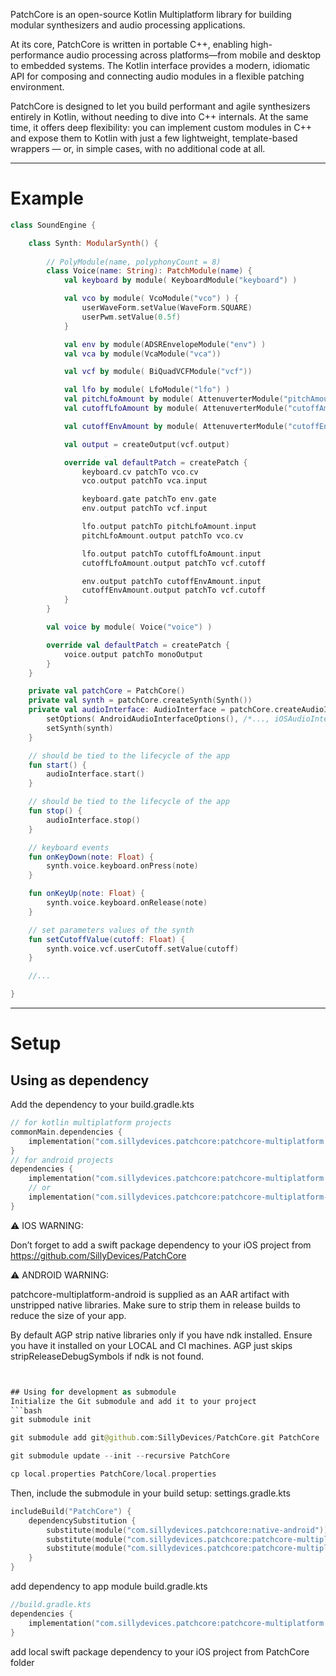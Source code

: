 PatchCore is an open-source Kotlin Multiplatform library for building modular synthesizers and audio processing applications.

At its core, PatchCore is written in portable C++, enabling high-performance audio processing across platforms—from mobile and desktop to embedded systems. The Kotlin interface provides a modern, idiomatic API for composing and connecting audio modules in a flexible patching environment.

PatchCore is designed to let you build performant and agile synthesizers entirely in Kotlin, without needing to dive into C++ internals. At the same time, it offers deep flexibility: you can implement custom modules in C++ and expose them to Kotlin with just a few lightweight, template-based wrappers — or, in simple cases, with no additional code at all. 

---
# Example

```kotlin
class SoundEngine {

    class Synth: ModularSynth() {
        
        // PolyModule(name, polyphonyCount = 8)
        class Voice(name: String): PatchModule(name) { 
            val keyboard by module( KeyboardModule("keyboard") )

            val vco by module( VcoModule("vco") ) {
                userWaveForm.setValue(WaveForm.SQUARE)
                userPwm.setValue(0.5f)
            }

            val env by module(ADSREnvelopeModule("env") )
            val vca by module(VcaModule("vca"))

            val vcf by module( BiQuadVCFModule("vcf"))

            val lfo by module( LfoModule("lfo") )
            val pitchLfoAmount by module( AttenuverterModule("pitchAmount") )
            val cutoffLfoAmount by module( AttenuverterModule("cutoffAmount") )

            val cutoffEnvAmount by module( AttenuverterModule("cutoffEnvAmount") )

            val output = createOutput(vcf.output)

            override val defaultPatch = createPatch {
                keyboard.cv patchTo vco.cv
                vco.output patchTo vca.input

                keyboard.gate patchTo env.gate
                env.output patchTo vcf.input

                lfo.output patchTo pitchLfoAmount.input
                pitchLfoAmount.output patchTo vco.cv

                lfo.output patchTo cutoffLfoAmount.input
                cutoffLfoAmount.output patchTo vcf.cutoff

                env.output patchTo cutoffEnvAmount.input
                cutoffEnvAmount.output patchTo vcf.cutoff
            }
        }

        val voice by module( Voice("voice") )

        override val defaultPatch = createPatch {
            voice.output patchTo monoOutput
        }
    }

    private val patchCore = PatchCore()
    private val synth = patchCore.createSynth(Synth())
    private val audioInterface: AudioInterface = patchCore.createAudioInterface().apply {
        setOptions( AndroidAudioInterfaceOptions(), /*..., iOSAudioInterfaceOptions*/ )
        setSynth(synth)
    }

    // should be tied to the lifecycle of the app
    fun start() {
        audioInterface.start()
    }

    // should be tied to the lifecycle of the app
    fun stop() {
        audioInterface.stop()
    }

    // keyboard events
    fun onKeyDown(note: Float) {
        synth.voice.keyboard.onPress(note)
    }

    fun onKeyUp(note: Float) {
        synth.voice.keyboard.onRelease(note)
    }

    // set parameters values of the synth
    fun setCutoffValue(cutoff: Float) {
        synth.voice.vcf.userCutoff.setValue(cutoff)
    }

    //...

}
```

---
# Setup
## Using as dependency
Add the dependency to your build.gradle.kts
```kotlin
// for kotlin multiplatform projects
commonMain.dependencies {
    implementation("com.sillydevices.patchcore:patchcore-multiplatform:0.2.4")
}
// for android projects
dependencies {
    implementation("com.sillydevices.patchcore:patchcore-multiplatform:0.2.4")
    // or
    implementation("com.sillydevices.patchcore:patchcore-multiplatform-android:0.2.4")
}

```

⚠️  IOS WARNING:

Don’t forget to add a swift package dependency to your iOS project from https://github.com/SillyDevices/PatchCore

⚠️  ANDROID WARNING:

patchcore-multiplatform-android is supplied as an AAR artifact with unstripped native libraries.
Make sure to strip them in release builds to reduce the size of your app.

By default AGP strip native libraries only if you have ndk installed. Ensure you have it installed on your LOCAL and CI machines. 
AGP just skips stripReleaseDebugSymbols if ndk is not found.

```kotlin


## Using for development as submodule
Initialize the Git submodule and add it to your project
```bash
git submodule init

git submodule add git@github.com:SillyDevices/PatchCore.git PatchCore

git submodule update --init --recursive PatchCore

cp local.properties PatchCore/local.properties
```

Then, include the submodule in your build setup:
settings.gradle.kts
```kotlin
includeBuild("PatchCore") {
    dependencySubstitution {
        substitute(module("com.sillydevices.patchcore:native-android")).using(project(":PatchCore"))
        substitute(module("com.sillydevices.patchcore:patchcore-multiplatform")).using(project(":PatchCoreMultiplatform"))
        substitute(module("com.sillydevices.patchcore:patchcore-multiplatform-android")).using(project(":PatchCoreMultiplatform"))
    }
}
```

add dependency to app module build.gradle.kts

```kotlin
//build.gradle.kts
dependencies {
    implementation("com.sillydevices.patchcore:patchcore-multiplatform:0.2.4")
}
```

add local swift package dependency to your iOS project from PatchCore folder